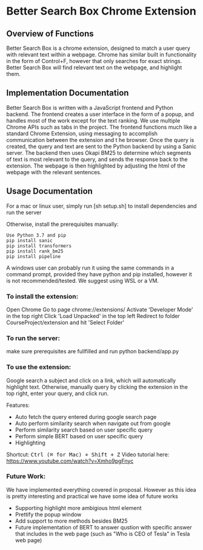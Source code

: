 # Better Search Box Chrome Extension

## Overview of Functions
Better Search Box is a chrome extension, designed to match a user query with relevant text within a webpage. Chrome has similar built in functionality in the form of Control+F, however that only searches for exact strings. Better Search Box will find relevant text on the webpage, and highlight them.

## Implementation Documentation
Better Search Box is written with a JavaScript frontend and Python backend. The frontend creates a user interface in the form of a popup, and handles most of the work except for the text ranking. We use multiple Chrome APIs such as tabs in the project. The frontend functions much like a standard Chrome Extension, using messaging to accomplish communication between the extension and t he browser. Once the query is created, the query and text are sent to the Python backend by using a Sanic server. The backend then uses Okapi BM25 to determine which segments of text is most relevant to the query, and sends the response back to the extension. The webpage is then highlighted by adjusting the html of the webpage with the relevant sentences.

## Usage Documentation
For a mac or linux user, simply run [sh setup.sh] to install dependencies and run the server

Otherwise, install the prerequisites manually:
```
Use Python 3.7 and pip
pip install sanic
pip install transformers
pip install rank_bm25
pip install pipeline
```

A windows user can probably run it using the same commands in a command prompt, provided they have python and pip installed, however it is not recommended/tested. We suggest using WSL or a VM.

### To install the extension:
Open Chrome
Go to page chrome://extensions/
Activate 'Developer Mode' in the top right
Click 'Load Unpacked' in the top left
Redirect to folder CourseProject/extension and hit 'Select Folder'

### To run the server:
make sure prerequisites are fullfilled and run python backend/app.py

### To use the extension:
Google search a subject and click on a link, which will automatically highlight text. Otherwise, manually query by clicking the extension in the top right, enter your query, and click run.

Features:
* Auto fetch the query entered during google search page
* Auto perform similarity search when navigate out from google
* Perform similarity search based on user specific query
* Perform simple BERT based on user specific query
* Highlighting

Shortcut:
<kbd>Ctrl (⌘ for Mac) + Shift + Z</kbd>
Video tutorial here: https://www.youtube.com/watch?v=Xmho9pgFnyc

### Future Work:
We have implemented everything covered in proposal. However as this idea is pretty interesting and practical we have some idea of future works 
* Supporting highlight more ambigious html element
* Prettify the popup window
* Add support to more methods besides BM25
* Future implementation of BERT to answer qustion with specific answer that includes in the web page (such as "Who is CEO of Tesla" in Tesla web page)